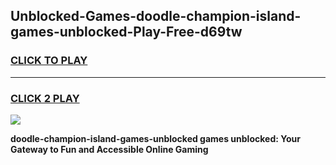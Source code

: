 
## Unblocked-Games-doodle-champion-island-games-unblocked-Play-Free-d69tw
<h3>
<a href="https://premium76.site?title=doodle-champion-island-games-unblocked&ref=20A">CLICK TO PLAY</a></h3>
<hr>

<h3>
<a href="https://premium76.site?title=doodle-champion-island-games-unblocked&ref=20A">CLICK 2 PLAY</a>
  
</h3>

<a href="https://premium76.site?title=doodle-champion-island-games-unblocked&ref=20A"><img src="https://clearcache.store/games.png"></a>


**doodle-champion-island-games-unblocked games unblocked: Your Gateway to Fun and Accessible Online Gaming**
